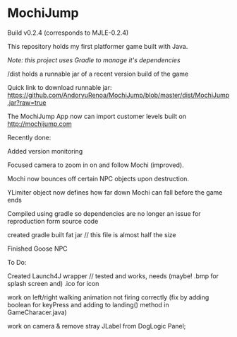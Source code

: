 # MochiJump
Build v0.2.4 (corresponds to MJLE-0.2.4)

This repository holds my first platformer game built with Java.

*Note: this project uses Gradle to manage it's dependencies*

/dist holds a runnable jar of a recent version build of the game 

Quick link to download runnable jar: https://github.com/AndoryuRenoa/MochiJump/blob/master/dist/MochiJump.jar?raw=true

The MochiJump App now can import customer levels built on http://mochijump.com

Recently done:

Added version monitoring

Focused camera to zoom in on and follow Mochi (improved).

Mochi now bounces off certain NPC objects upon destruction.

YLimiter object now defines how far down Mochi can fall before the game ends

Compiled using gradle so dependencies are no longer an issue for reproduction form source code

created gradle built fat jar // this file is almost half the size

Finished Goose NPC

To Do:

Created Launch4J wrapper // tested and works, needs (maybe! .bmp for splash screen and) .ico for icon

work on left/right walking animation not firing correctly (fix by adding boolean for keyPress and adding to landing() method in GameCharacer.java)

work on camera & remove stray JLabel from DogLogic Panel;
